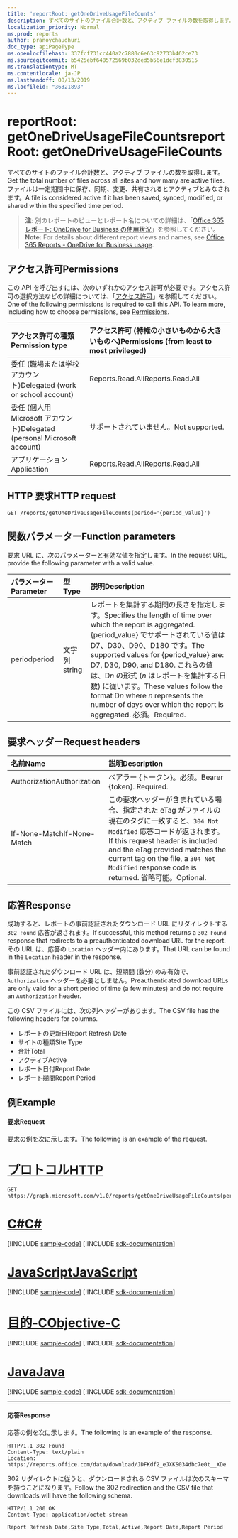 ```yaml
---
title: 'reportRoot: getOneDriveUsageFileCounts'
description: すべてのサイトのファイル合計数と、アクティブ ファイルの数を取得します。 ファイルは一定期間中に保存、同期、変更、共有されるとアクティブとみなされます。
localization_priority: Normal
ms.prod: reports
author: pranoychaudhuri
doc_type: apiPageType
ms.openlocfilehash: 337fcf731cc440a2c7880c6e63c92733b462ce73
ms.sourcegitcommit: b5425ebf648572569b032ded5b56e1dcf3830515
ms.translationtype: MT
ms.contentlocale: ja-JP
ms.lasthandoff: 08/13/2019
ms.locfileid: "36321893"
---
```

# <a name="reportroot-getonedriveusagefilecounts"></a><span data-ttu-id="b2681-104">reportRoot: getOneDriveUsageFileCounts</span><span class="sxs-lookup"><span data-stu-id="b2681-104">reportRoot: getOneDriveUsageFileCounts</span></span>

<span data-ttu-id="b2681-105">すべてのサイトのファイル合計数と、アクティブ ファイルの数を取得します。</span><span class="sxs-lookup"><span data-stu-id="b2681-105">Get the total number of files across all sites and how many are active files.</span></span> <span data-ttu-id="b2681-106">ファイルは一定期間中に保存、同期、変更、共有されるとアクティブとみなされます。</span><span class="sxs-lookup"><span data-stu-id="b2681-106">A file is considered active if it has been saved, synced, modified, or shared within the specified time period.</span></span>

> <span data-ttu-id="b2681-107">**注:** 別のレポートのビューとレポート名についての詳細は、「[Office 365 レポート: OneDrive for Business の使用状況](https://support.office.com/client/OneDrive-for-Business-usage-0de3b312-c4e8-4e4b-a02d-32b2f726a680)」を参照してください。</span><span class="sxs-lookup"><span data-stu-id="b2681-107">**Note:** For details about different report views and names, see [Office 365 Reports - OneDrive for Business usage](https://support.office.com/client/OneDrive-for-Business-usage-0de3b312-c4e8-4e4b-a02d-32b2f726a680).</span></span>

## <a name="permissions"></a><span data-ttu-id="b2681-108">アクセス許可</span><span class="sxs-lookup"><span data-stu-id="b2681-108">Permissions</span></span>

<span data-ttu-id="b2681-p103">この API を呼び出すには、次のいずれかのアクセス許可が必要です。アクセス許可の選択方法などの詳細については、「[アクセス許可](/graph/permissions-reference)」を参照してください。</span><span class="sxs-lookup"><span data-stu-id="b2681-p103">One of the following permissions is required to call this API. To learn more, including how to choose permissions, see [Permissions](/graph/permissions-reference).</span></span>

| <span data-ttu-id="b2681-111">アクセス許可の種類</span><span class="sxs-lookup"><span data-stu-id="b2681-111">Permission type</span></span>                        | <span data-ttu-id="b2681-112">アクセス許可 (特権の小さいものから大きいものへ)</span><span class="sxs-lookup"><span data-stu-id="b2681-112">Permissions (from least to most privileged)</span></span> |
| :------------------------------------- | :--------------------------------------- |
| <span data-ttu-id="b2681-113">委任 (職場または学校アカウント)</span><span class="sxs-lookup"><span data-stu-id="b2681-113">Delegated (work or school account)</span></span>     | <span data-ttu-id="b2681-114">Reports.Read.All</span><span class="sxs-lookup"><span data-stu-id="b2681-114">Reports.Read.All</span></span>                         |
| <span data-ttu-id="b2681-115">委任 (個人用 Microsoft アカウント)</span><span class="sxs-lookup"><span data-stu-id="b2681-115">Delegated (personal Microsoft account)</span></span> | <span data-ttu-id="b2681-116">サポートされていません。</span><span class="sxs-lookup"><span data-stu-id="b2681-116">Not supported.</span></span>                           |
| <span data-ttu-id="b2681-117">アプリケーション</span><span class="sxs-lookup"><span data-stu-id="b2681-117">Application</span></span>                            | <span data-ttu-id="b2681-118">Reports.Read.All</span><span class="sxs-lookup"><span data-stu-id="b2681-118">Reports.Read.All</span></span>                         |

## <a name="http-request"></a><span data-ttu-id="b2681-119">HTTP 要求</span><span class="sxs-lookup"><span data-stu-id="b2681-119">HTTP request</span></span>


<!-- { "blockType": "ignored" } --> 

```http
GET /reports/getOneDriveUsageFileCounts(period='{period_value}')
```

## <a name="function-parameters"></a><span data-ttu-id="b2681-120">関数パラメーター</span><span class="sxs-lookup"><span data-stu-id="b2681-120">Function parameters</span></span>

<span data-ttu-id="b2681-121">要求 URL に、次のパラメーターと有効な値を指定します。</span><span class="sxs-lookup"><span data-stu-id="b2681-121">In the request URL, provide the following parameter with a valid value.</span></span>

| <span data-ttu-id="b2681-122">パラメーター</span><span class="sxs-lookup"><span data-stu-id="b2681-122">Parameter</span></span> | <span data-ttu-id="b2681-123">型</span><span class="sxs-lookup"><span data-stu-id="b2681-123">Type</span></span>   | <span data-ttu-id="b2681-124">説明</span><span class="sxs-lookup"><span data-stu-id="b2681-124">Description</span></span>                              |
| :-------- | :----- | :--------------------------------------- |
| <span data-ttu-id="b2681-125">period</span><span class="sxs-lookup"><span data-stu-id="b2681-125">period</span></span>    | <span data-ttu-id="b2681-126">文字列</span><span class="sxs-lookup"><span data-stu-id="b2681-126">string</span></span> | <span data-ttu-id="b2681-127">レポートを集計する期間の長さを指定します。</span><span class="sxs-lookup"><span data-stu-id="b2681-127">Specifies the length of time over which the report is aggregated.</span></span> <span data-ttu-id="b2681-128">{period_value} でサポートされている値は D7、D30、D90、D180 です。</span><span class="sxs-lookup"><span data-stu-id="b2681-128">The supported values for {period_value} are: D7, D30, D90, and D180.</span></span> <span data-ttu-id="b2681-129">これらの値は、D*n* の形式 (*n* はレポートを集計する日数) に従います。</span><span class="sxs-lookup"><span data-stu-id="b2681-129">These values follow the format D*n* where *n* represents the number of days over which the report is aggregated.</span></span> <span data-ttu-id="b2681-130">必須。</span><span class="sxs-lookup"><span data-stu-id="b2681-130">Required.</span></span> |

## <a name="request-headers"></a><span data-ttu-id="b2681-131">要求ヘッダー</span><span class="sxs-lookup"><span data-stu-id="b2681-131">Request headers</span></span>

| <span data-ttu-id="b2681-132">名前</span><span class="sxs-lookup"><span data-stu-id="b2681-132">Name</span></span>          | <span data-ttu-id="b2681-133">説明</span><span class="sxs-lookup"><span data-stu-id="b2681-133">Description</span></span>                              |
| :------------ | :--------------------------------------- |
| <span data-ttu-id="b2681-134">Authorization</span><span class="sxs-lookup"><span data-stu-id="b2681-134">Authorization</span></span> | <span data-ttu-id="b2681-p105">ベアラー {トークン}。必須。</span><span class="sxs-lookup"><span data-stu-id="b2681-p105">Bearer {token}. Required.</span></span>                |
| <span data-ttu-id="b2681-137">If-None-Match</span><span class="sxs-lookup"><span data-stu-id="b2681-137">If-None-Match</span></span> | <span data-ttu-id="b2681-138">この要求ヘッダーが含まれている場合、指定された eTag がファイルの現在のタグに一致すると、`304 Not Modified` 応答コードが返されます。</span><span class="sxs-lookup"><span data-stu-id="b2681-138">If this request header is included and the eTag provided matches the current tag on the file, a `304 Not Modified` response code is returned.</span></span> <span data-ttu-id="b2681-139">省略可能。</span><span class="sxs-lookup"><span data-stu-id="b2681-139">Optional.</span></span> |

## <a name="response"></a><span data-ttu-id="b2681-140">応答</span><span class="sxs-lookup"><span data-stu-id="b2681-140">Response</span></span>

<span data-ttu-id="b2681-141">成功すると、レポートの事前認証されたダウンロード URL にリダイレクトする `302 Found` 応答が返されます。</span><span class="sxs-lookup"><span data-stu-id="b2681-141">If successful, this method returns a `302 Found` response that redirects to a preauthenticated download URL for the report.</span></span> <span data-ttu-id="b2681-142">その URL は、応答の `Location` ヘッダー内にあります。</span><span class="sxs-lookup"><span data-stu-id="b2681-142">That URL can be found in the `Location` header in the response.</span></span>

<span data-ttu-id="b2681-143">事前認証されたダウンロード URL は、短期間 (数分) のみ有効で、`Authorization` ヘッダーを必要としません。</span><span class="sxs-lookup"><span data-stu-id="b2681-143">Preauthenticated download URLs are only valid for a short period of time (a few minutes) and do not require an `Authorization` header.</span></span>

<span data-ttu-id="b2681-144">この CSV ファイルには、次の列ヘッダーがあります。</span><span class="sxs-lookup"><span data-stu-id="b2681-144">The CSV file has the following headers for columns.</span></span>

- <span data-ttu-id="b2681-145">レポートの更新日</span><span class="sxs-lookup"><span data-stu-id="b2681-145">Report Refresh Date</span></span>
- <span data-ttu-id="b2681-146">サイトの種類</span><span class="sxs-lookup"><span data-stu-id="b2681-146">Site Type</span></span>
- <span data-ttu-id="b2681-147">合計</span><span class="sxs-lookup"><span data-stu-id="b2681-147">Total</span></span>
- <span data-ttu-id="b2681-148">アクティブ</span><span class="sxs-lookup"><span data-stu-id="b2681-148">Active</span></span>
- <span data-ttu-id="b2681-149">レポート日付</span><span class="sxs-lookup"><span data-stu-id="b2681-149">Report Date</span></span>
- <span data-ttu-id="b2681-150">レポート期間</span><span class="sxs-lookup"><span data-stu-id="b2681-150">Report Period</span></span>

## <a name="example"></a><span data-ttu-id="b2681-151">例</span><span class="sxs-lookup"><span data-stu-id="b2681-151">Example</span></span>

#### <a name="request"></a><span data-ttu-id="b2681-152">要求</span><span class="sxs-lookup"><span data-stu-id="b2681-152">Request</span></span>

<span data-ttu-id="b2681-153">要求の例を次に示します。</span><span class="sxs-lookup"><span data-stu-id="b2681-153">The following is an example of the request.</span></span>


# <a name="httptabhttp"></a>[<span data-ttu-id="b2681-154">プロトコル</span><span class="sxs-lookup"><span data-stu-id="b2681-154">HTTP</span></span>](#tab/http)
<!--{
  "blockType": "request",
  "isComposable": true,
  "name": "reportroot_getonedriveusagefilecounts"
}-->

```http
GET https://graph.microsoft.com/v1.0/reports/getOneDriveUsageFileCounts(period='D7')
```
# <a name="ctabcsharp"></a>[<span data-ttu-id="b2681-155">C#</span><span class="sxs-lookup"><span data-stu-id="b2681-155">C#</span></span>](#tab/csharp)
[!INCLUDE [sample-code](../includes/snippets/csharp/reportroot-getonedriveusagefilecounts-csharp-snippets.md)]
[!INCLUDE [sdk-documentation](../includes/snippets/snippets-sdk-documentation-link.md)]

# <a name="javascripttabjavascript"></a>[<span data-ttu-id="b2681-156">JavaScript</span><span class="sxs-lookup"><span data-stu-id="b2681-156">JavaScript</span></span>](#tab/javascript)
[!INCLUDE [sample-code](../includes/snippets/javascript/reportroot-getonedriveusagefilecounts-javascript-snippets.md)]
[!INCLUDE [sdk-documentation](../includes/snippets/snippets-sdk-documentation-link.md)]

# <a name="objective-ctabobjc"></a>[<span data-ttu-id="b2681-157">目的-C</span><span class="sxs-lookup"><span data-stu-id="b2681-157">Objective-C</span></span>](#tab/objc)
[!INCLUDE [sample-code](../includes/snippets/objc/reportroot-getonedriveusagefilecounts-objc-snippets.md)]
[!INCLUDE [sdk-documentation](../includes/snippets/snippets-sdk-documentation-link.md)]

# <a name="javatabjava"></a>[<span data-ttu-id="b2681-158">Java</span><span class="sxs-lookup"><span data-stu-id="b2681-158">Java</span></span>](#tab/java)
[!INCLUDE [sample-code](../includes/snippets/java/reportroot-getonedriveusagefilecounts-java-snippets.md)]
[!INCLUDE [sdk-documentation](../includes/snippets/snippets-sdk-documentation-link.md)]

---


#### <a name="response"></a><span data-ttu-id="b2681-159">応答</span><span class="sxs-lookup"><span data-stu-id="b2681-159">Response</span></span>

<span data-ttu-id="b2681-160">応答の例を次に示します。</span><span class="sxs-lookup"><span data-stu-id="b2681-160">The following is an example of the response.</span></span>

<!-- {
  "blockType": "response",
  "truncated": true,
  "@odata.type": "microsoft.graph.report"
} -->

```http
HTTP/1.1 302 Found
Content-Type: text/plain
Location: https://reports.office.com/data/download/JDFKdf2_eJXKS034dbc7e0t__XDe
```

<span data-ttu-id="b2681-161">302 リダイレクトに従うと、ダウンロードされる CSV ファイルは次のスキーマを持つことになります。</span><span class="sxs-lookup"><span data-stu-id="b2681-161">Follow the 302 redirection and the CSV file that downloads will have the following schema.</span></span>

<!-- { "blockType": "ignored" } --> 

```http
HTTP/1.1 200 OK
Content-Type: application/octet-stream

Report Refresh Date,Site Type,Total,Active,Report Date,Report Period
```
<!-- uuid: 8fcb5dbc-d5aa-4681-8e31-b001d5168d79 
2015-10-25 14:57:30 UTC -->
<!-- {
  "type": "#page.annotation",
  "description": "Example",
  "keywords": "",
  "section": "documentation",
  "tocPath": "",
  "suppressions": [
  ]
}-->
